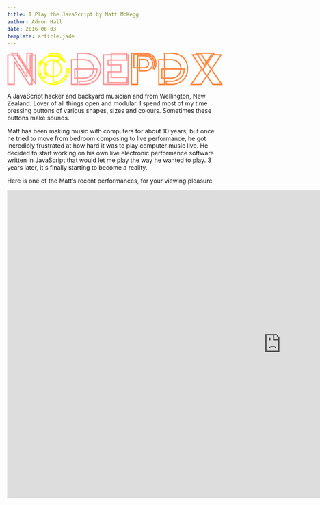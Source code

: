 ```yaml
---
title: I Play the JavaScript by Matt McKegg
author: Adron Hall
date: 2016-06-03
template: article.jade
---
```


![Node PDX 2016](nodepdx-2016-logo.png)

A JavaScript hacker and backyard musician and from Wellington, New Zealand. Lover of all things open and modular. I spend most of my time pressing buttons of various shapes, sizes and colours. Sometimes these buttons make sounds.

<span class="more"></span>

Matt has been making music with computers for about 10 years, but once he tried to move from bedroom composing to live performance, he got incredibly frustrated at how hard it was to play computer music live. He decided to start working on his own live electronic performance software written in JavaScript that would let me play the way he wanted to play. 3 years later, it's finally starting to become a reality.

Here is one of the Matt’s recent performances, for your viewing pleasure. 

<iframe width="1280" height="720" src="https://www.youtube.com/embed/L2BVDJWHdy0?rel=0&amp;showinfo=0" frameborder="0" allowfullscreen></iframe>